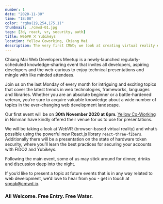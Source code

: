 ```yaml
---
number: 1
date: "2020-11-30"
time: "18:00"
color: "rgba(19,254,175,1)"
thumbnail: ./cmwd-01.jpg
tags: [3d, react, vr, security, auth]
title: WebVR ⨉ Yubikeys
location: Yellow Coworking, Chiang Mai
description: The very first CMWD; we look at creating virtual reality experiences with React.js, and how to do hardware security properly using Yubikeys.
---
```


Chiang Mai Web Developers Meetup is a newly-launched regularly-scheduled knowledge-sharing event that invites all developers, aspiring developers and the web-curious to enjoy technical presentations and mingle with like minded attendees.

Join us on the last Monday of every month for intriguing and exciting topics that cover the latest trends in web technologies, frameworks, languages and libraries. Whether you are an absolute beginner or a battle-hardened veteran, you’re sure to acquire valuable knowledge about a wide number of topics in the ever-changing web development landscape.

Our first event will be on **30th November 2020 at 6pm**. [Yellow Co-Working](https://g.page/Yellow-Chiang-Mai?share) in Nimman have kindly offered their venue for us to use for presentations.

We will be taking a look at WebVR (browser-based virtual reality) and what’s possible using the powerful new React.js library `react-three-fibers`. Additionally there will be a presentation on the state of hardware token security, where you’ll learn the best practices for securing your accounts with FIDO2 and Yubikeys.

Following the main event, some of us may stick around for dinner, drinks and discussion deep into the night.

If you’d like to present a topic at future events that is in any way related to web development, we’d love to hear from you - get in touch at [speak@cmwd.io](mailto:speak@cmwd.io).

### All Welcome. Free Entry. Free Water.
